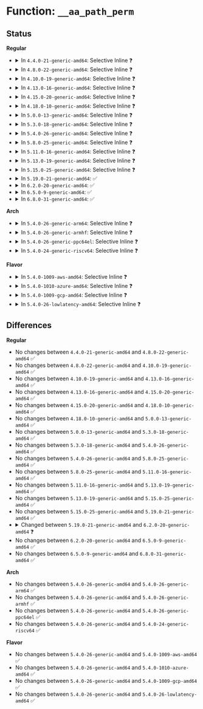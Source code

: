 # Function: <code>__aa_path_perm</code>

## Status
<b>Regular</b>
<ul>
<li>
<details>
<summary>In <code>4.4.0-21-generic-amd64</code>: Selective Inline ❓</summary>

```c
int __aa_path_perm(const char * op, struct aa_profile * profile, const char * name, u32 request, struct path_cond * cond, int flags, struct aa_perms * perms)
```

```json
{
  "name": "__aa_path_perm",
  "collision_type": "Unique Global",
  "inline_type": "Selective",
  "funcs": [
    {
      "addr": 18446744071582548736,
      "name": "__aa_path_perm",
      "external": true,
      "loc": "security/apparmor/file.c:286",
      "file": "security/apparmor/file.c",
      "inline": "not declared, inlined",
      "caller_inline": [],
      "caller_func": [
        "security/apparmor/file.c:aa_path_perm",
        "security/apparmor/file.c:aa_file_perm",
        "security/apparmor/file.c:aa_file_perm",
        "security/apparmor/af_unix.c:aa_unix_peer_perm",
        "security/apparmor/af_unix.c:aa_unix_peer_perm",
        "security/apparmor/af_unix.c:aa_unix_file_perm",
        "security/apparmor/af_unix.c:aa_unix_file_perm"
      ]
    }
  ],
  "symbols": [
    {
      "addr": 18446744071582548736,
      "name": "__aa_path_perm",
      "section": ".text",
      "bind": "STB_GLOBAL",
      "size": 269
    }
  ]
}
```
</details>
</li>
<li>
<details>
<summary>In <code>4.8.0-22-generic-amd64</code>: Selective Inline ❓</summary>

```c
int __aa_path_perm(const char * op, struct aa_profile * profile, const char * name, u32 request, struct path_cond * cond, int flags, struct aa_perms * perms)
```

```json
{
  "name": "__aa_path_perm",
  "collision_type": "Unique Global",
  "inline_type": "Selective",
  "funcs": [
    {
      "addr": 18446744071582789216,
      "name": "__aa_path_perm",
      "external": true,
      "loc": "security/apparmor/file.c:284",
      "file": "security/apparmor/file.c",
      "inline": "not declared, inlined",
      "caller_inline": [],
      "caller_func": [
        "security/apparmor/af_unix.c:aa_unix_file_perm",
        "security/apparmor/af_unix.c:aa_unix_file_perm",
        "security/apparmor/af_unix.c:aa_unix_peer_perm",
        "security/apparmor/af_unix.c:aa_unix_peer_perm"
      ]
    }
  ],
  "symbols": [
    {
      "addr": 18446744071582789216,
      "name": "__aa_path_perm",
      "section": ".text",
      "bind": "STB_GLOBAL",
      "size": 269
    }
  ]
}
```
</details>
</li>
<li>
<details>
<summary>In <code>4.10.0-19-generic-amd64</code>: Selective Inline ❓</summary>

```c
int __aa_path_perm(const char * op, struct aa_profile * profile, const char * name, u32 request, struct path_cond * cond, int flags, struct aa_perms * perms)
```

```json
{
  "name": "__aa_path_perm",
  "collision_type": "Unique Global",
  "inline_type": "Selective",
  "funcs": [
    {
      "addr": 18446744071582884720,
      "name": "__aa_path_perm",
      "external": true,
      "loc": "security/apparmor/file.c:284",
      "file": "security/apparmor/file.c",
      "inline": "not declared, inlined",
      "caller_inline": [],
      "caller_func": [
        "security/apparmor/af_unix.c:aa_unix_file_perm",
        "security/apparmor/af_unix.c:aa_unix_file_perm",
        "security/apparmor/af_unix.c:aa_unix_peer_perm",
        "security/apparmor/af_unix.c:aa_unix_peer_perm"
      ]
    }
  ],
  "symbols": [
    {
      "addr": 18446744071582884720,
      "name": "__aa_path_perm",
      "section": ".text",
      "bind": "STB_GLOBAL",
      "size": 269
    }
  ]
}
```
</details>
</li>
<li>
<details>
<summary>In <code>4.13.0-16-generic-amd64</code>: Selective Inline ❓</summary>

```c
int __aa_path_perm(const char * op, struct aa_profile * profile, const char * name, u32 request, struct path_cond * cond, int flags, struct aa_perms * perms)
```

```json
{
  "name": "__aa_path_perm",
  "collision_type": "Unique Global",
  "inline_type": "Selective",
  "funcs": [
    {
      "addr": 18446744071582954672,
      "name": "__aa_path_perm",
      "external": true,
      "loc": "security/apparmor/file.c:287",
      "file": "security/apparmor/file.c",
      "inline": "not declared, inlined",
      "caller_inline": [],
      "caller_func": [
        "security/apparmor/af_unix.c:aa_unix_file_perm",
        "security/apparmor/af_unix.c:aa_unix_file_perm"
      ]
    }
  ],
  "symbols": [
    {
      "addr": 18446744071582954672,
      "name": "__aa_path_perm",
      "section": ".text",
      "bind": "STB_GLOBAL",
      "size": 257
    }
  ]
}
```
</details>
</li>
<li>
<details>
<summary>In <code>4.15.0-20-generic-amd64</code>: Selective Inline ❓</summary>

```c
int __aa_path_perm(const char * op, struct aa_profile * profile, const char * name, u32 request, struct path_cond * cond, int flags, struct aa_perms * perms)
```

```json
{
  "name": "__aa_path_perm",
  "collision_type": "Unique Global",
  "inline_type": "Selective",
  "funcs": [
    {
      "addr": 18446744071583116784,
      "name": "__aa_path_perm",
      "external": true,
      "loc": "security/apparmor/file.c:281",
      "file": "security/apparmor/file.c",
      "inline": "not declared, inlined",
      "caller_inline": [],
      "caller_func": [
        "security/apparmor/af_unix.c:aa_unix_file_perm",
        "security/apparmor/af_unix.c:aa_unix_file_perm"
      ]
    }
  ],
  "symbols": [
    {
      "addr": 18446744071583116784,
      "name": "__aa_path_perm",
      "section": ".text",
      "bind": "STB_GLOBAL",
      "size": 257
    }
  ]
}
```
</details>
</li>
<li>
<details>
<summary>In <code>4.18.0-10-generic-amd64</code>: Selective Inline ❓</summary>

```c
int __aa_path_perm(const char * op, struct aa_profile * profile, const char * name, u32 request, struct path_cond * cond, int flags, struct aa_perms * perms)
```

```json
{
  "name": "__aa_path_perm",
  "collision_type": "Unique Global",
  "inline_type": "Selective",
  "funcs": [
    {
      "addr": 18446744071583322512,
      "name": "__aa_path_perm",
      "external": true,
      "loc": "security/apparmor/file.c:281",
      "file": "security/apparmor/file.c",
      "inline": "not declared, inlined",
      "caller_inline": [],
      "caller_func": [
        "security/apparmor/af_unix.c:aa_unix_file_perm",
        "security/apparmor/af_unix.c:aa_unix_file_perm",
        "security/apparmor/af_unix.c:aa_unix_peer_perm",
        "security/apparmor/af_unix.c:aa_unix_peer_perm"
      ]
    }
  ],
  "symbols": [
    {
      "addr": 18446744071583322512,
      "name": "__aa_path_perm",
      "section": ".text",
      "bind": "STB_GLOBAL",
      "size": 254
    }
  ]
}
```
</details>
</li>
<li>
<details>
<summary>In <code>5.0.0-13-generic-amd64</code>: Selective Inline ❓</summary>

```c
int __aa_path_perm(const char * op, struct aa_profile * profile, const char * name, u32 request, struct path_cond * cond, int flags, struct aa_perms * perms)
```

```json
{
  "name": "__aa_path_perm",
  "collision_type": "Unique Global",
  "inline_type": "Selective",
  "funcs": [
    {
      "addr": 18446744071583441024,
      "name": "__aa_path_perm",
      "external": true,
      "loc": "security/apparmor/file.c:282",
      "file": "security/apparmor/file.c",
      "inline": "not declared, inlined",
      "caller_inline": [],
      "caller_func": [
        "security/apparmor/af_unix.c:aa_unix_file_perm",
        "security/apparmor/af_unix.c:aa_unix_file_perm",
        "security/apparmor/af_unix.c:aa_unix_peer_perm",
        "security/apparmor/af_unix.c:aa_unix_peer_perm"
      ]
    }
  ],
  "symbols": [
    {
      "addr": 18446744071583441024,
      "name": "__aa_path_perm",
      "section": ".text",
      "bind": "STB_GLOBAL",
      "size": 254
    }
  ]
}
```
</details>
</li>
<li>
<details>
<summary>In <code>5.3.0-18-generic-amd64</code>: Selective Inline ❓</summary>

```c
int __aa_path_perm(const char * op, struct aa_profile * profile, const char * name, u32 request, struct path_cond * cond, int flags, struct aa_perms * perms)
```

```json
{
  "name": "__aa_path_perm",
  "collision_type": "Unique Global",
  "inline_type": "Selective",
  "funcs": [
    {
      "addr": 18446744071583626032,
      "name": "__aa_path_perm",
      "external": true,
      "loc": "security/apparmor/file.c:278",
      "file": "security/apparmor/file.c",
      "inline": "not declared, inlined",
      "caller_inline": [],
      "caller_func": [
        "security/apparmor/af_unix.c:aa_unix_file_perm",
        "security/apparmor/af_unix.c:aa_unix_file_perm",
        "security/apparmor/af_unix.c:aa_unix_peer_perm",
        "security/apparmor/af_unix.c:aa_unix_peer_perm"
      ]
    }
  ],
  "symbols": [
    {
      "addr": 18446744071583626032,
      "name": "__aa_path_perm",
      "section": ".text",
      "bind": "STB_GLOBAL",
      "size": 273
    }
  ]
}
```
</details>
</li>
<li>
<details>
<summary>In <code>5.4.0-26-generic-amd64</code>: Selective Inline ❓</summary>

```c
int __aa_path_perm(const char * op, struct aa_profile * profile, const char * name, u32 request, struct path_cond * cond, int flags, struct aa_perms * perms)
```

```json
{
  "name": "__aa_path_perm",
  "collision_type": "Unique Global",
  "inline_type": "Selective",
  "funcs": [
    {
      "addr": 18446744071583732208,
      "name": "__aa_path_perm",
      "external": true,
      "loc": "security/apparmor/file.c:278",
      "file": "security/apparmor/file.c",
      "inline": "not declared, inlined",
      "caller_inline": [],
      "caller_func": [
        "security/apparmor/af_unix.c:aa_unix_file_perm",
        "security/apparmor/af_unix.c:aa_unix_file_perm",
        "security/apparmor/af_unix.c:aa_unix_peer_perm",
        "security/apparmor/af_unix.c:aa_unix_peer_perm"
      ]
    }
  ],
  "symbols": [
    {
      "addr": 18446744071583732208,
      "name": "__aa_path_perm",
      "section": ".text",
      "bind": "STB_GLOBAL",
      "size": 273
    }
  ]
}
```
</details>
</li>
<li>
<details>
<summary>In <code>5.8.0-25-generic-amd64</code>: Selective Inline ❓</summary>

```c
int __aa_path_perm(const char * op, struct aa_profile * profile, const char * name, u32 request, struct path_cond * cond, int flags, struct aa_perms * perms)
```

```json
{
  "name": "__aa_path_perm",
  "collision_type": "Unique Global",
  "inline_type": "Selective",
  "funcs": [
    {
      "addr": 18446744071584114832,
      "name": "__aa_path_perm",
      "external": true,
      "loc": "security/apparmor/file.c:278",
      "file": "security/apparmor/file.c",
      "inline": "not declared, inlined",
      "caller_inline": [],
      "caller_func": [
        "security/apparmor/file.c:__file_path_perm",
        "security/apparmor/file.c:__file_path_perm",
        "security/apparmor/file.c:__file_path_perm",
        "security/apparmor/file.c:aa_path_perm"
      ]
    }
  ],
  "symbols": [
    {
      "addr": 18446744071584114832,
      "name": "__aa_path_perm",
      "section": ".text",
      "bind": "STB_GLOBAL",
      "size": 367
    }
  ]
}
```
</details>
</li>
<li>
<details>
<summary>In <code>5.11.0-16-generic-amd64</code>: Selective Inline ❓</summary>

```c
int __aa_path_perm(const char * op, struct aa_profile * profile, const char * name, u32 request, struct path_cond * cond, int flags, struct aa_perms * perms)
```

```json
{
  "name": "__aa_path_perm",
  "collision_type": "Unique Global",
  "inline_type": "Selective",
  "funcs": [
    {
      "addr": 18446744071584233856,
      "name": "__aa_path_perm",
      "external": true,
      "loc": "security/apparmor/file.c:267",
      "file": "security/apparmor/file.c",
      "inline": "not declared, inlined",
      "caller_inline": [],
      "caller_func": [
        "security/apparmor/file.c:__file_path_perm",
        "security/apparmor/file.c:__file_path_perm",
        "security/apparmor/file.c:__file_path_perm",
        "security/apparmor/file.c:aa_path_perm"
      ]
    }
  ],
  "symbols": [
    {
      "addr": 18446744071584233856,
      "name": "__aa_path_perm",
      "section": ".text",
      "bind": "STB_GLOBAL",
      "size": 367
    }
  ]
}
```
</details>
</li>
<li>
<details>
<summary>In <code>5.13.0-19-generic-amd64</code>: Selective Inline ❓</summary>

```c
int __aa_path_perm(const char * op, struct aa_profile * profile, const char * name, u32 request, struct path_cond * cond, int flags, struct aa_perms * perms)
```

```json
{
  "name": "__aa_path_perm",
  "collision_type": "Unique Global",
  "inline_type": "Selective",
  "funcs": [
    {
      "addr": 18446744071584258912,
      "name": "__aa_path_perm",
      "external": true,
      "loc": "security/apparmor/file.c:269",
      "file": "security/apparmor/file.c",
      "inline": "not declared, inlined",
      "caller_inline": [],
      "caller_func": [
        "security/apparmor/file.c:__file_path_perm",
        "security/apparmor/file.c:__file_path_perm",
        "security/apparmor/file.c:__file_path_perm",
        "security/apparmor/file.c:aa_path_perm"
      ]
    }
  ],
  "symbols": [
    {
      "addr": 18446744071584258912,
      "name": "__aa_path_perm",
      "section": ".text",
      "bind": "STB_GLOBAL",
      "size": 358
    }
  ]
}
```
</details>
</li>
<li>
<details>
<summary>In <code>5.15.0-25-generic-amd64</code>: Selective Inline ❓</summary>

```c
int __aa_path_perm(const char * op, struct aa_profile * profile, const char * name, u32 request, struct path_cond * cond, int flags, struct aa_perms * perms)
```

```json
{
  "name": "__aa_path_perm",
  "collision_type": "Unique Global",
  "inline_type": "Selective",
  "funcs": [
    {
      "addr": 18446744071584644864,
      "name": "__aa_path_perm",
      "external": true,
      "loc": "security/apparmor/file.c:269",
      "file": "security/apparmor/file.c",
      "inline": "not declared, inlined",
      "caller_inline": [],
      "caller_func": [
        "security/apparmor/file.c:__file_path_perm",
        "security/apparmor/file.c:__file_path_perm",
        "security/apparmor/file.c:__file_path_perm",
        "security/apparmor/file.c:aa_path_perm"
      ]
    }
  ],
  "symbols": [
    {
      "addr": 18446744071584644864,
      "name": "__aa_path_perm",
      "section": ".text",
      "bind": "STB_GLOBAL",
      "size": 358
    }
  ]
}
```
</details>
</li>
<li>
<details>
<summary>In <code>5.19.0-21-generic-amd64</code>: ✅</summary>

```c
int __aa_path_perm(const char * op, struct aa_profile * profile, const char * name, u32 request, struct path_cond * cond, int flags, struct aa_perms * perms)
```

```json
{
  "name": "__aa_path_perm",
  "collision_type": "Unique Global",
  "inline_type": "No",
  "funcs": [
    {
      "addr": 18446744071585301856,
      "name": "__aa_path_perm",
      "external": true,
      "loc": "security/apparmor/file.c:225",
      "file": "security/apparmor/file.c",
      "inline": "seen, unknown",
      "caller_inline": [],
      "caller_func": [
        "security/apparmor/file.c:profile_path_perm"
      ]
    }
  ],
  "symbols": [
    {
      "addr": 18446744071585301856,
      "name": "__aa_path_perm",
      "section": ".text",
      "bind": "STB_GLOBAL",
      "size": 281
    }
  ]
}
```
</details>
</li>
<li>
<details>
<summary>In <code>6.2.0-20-generic-amd64</code>: ✅</summary>

```c
int __aa_path_perm(const char * op, const struct cred * subj_cred, struct aa_profile * profile, const char * name, u32 request, struct path_cond * cond, int flags, struct aa_perms * perms, bool prompt)
```

```json
{
  "name": "__aa_path_perm",
  "collision_type": "Unique Global",
  "inline_type": "No",
  "funcs": [
    {
      "addr": 18446744071586041008,
      "name": "__aa_path_perm",
      "external": true,
      "loc": "security/apparmor/file.c:348",
      "file": "security/apparmor/file.c",
      "inline": "seen, unknown",
      "caller_inline": [],
      "caller_func": [
        "security/apparmor/file.c:aa_path_perm"
      ]
    }
  ],
  "symbols": [
    {
      "addr": 18446744071586041008,
      "name": "__aa_path_perm",
      "section": ".text",
      "bind": "STB_GLOBAL",
      "size": 302
    }
  ]
}
```
</details>
</li>
<li>
<details>
<summary>In <code>6.5.0-9-generic-amd64</code>: ✅</summary>

```c
int __aa_path_perm(const char * op, const struct cred * subj_cred, struct aa_profile * profile, const char * name, u32 request, struct path_cond * cond, int flags, struct aa_perms * perms, bool prompt)
```

```json
{
  "name": "__aa_path_perm",
  "collision_type": "Unique Global",
  "inline_type": "No",
  "funcs": [
    {
      "addr": 18446744071586276016,
      "name": "__aa_path_perm",
      "external": true,
      "loc": "security/apparmor/file.c:368",
      "file": "security/apparmor/file.c",
      "inline": "seen, unknown",
      "caller_inline": [],
      "caller_func": [
        "security/apparmor/file.c:aa_path_perm"
      ]
    }
  ],
  "symbols": [
    {
      "addr": 18446744071586276016,
      "name": "__aa_path_perm",
      "section": ".text",
      "bind": "STB_GLOBAL",
      "size": 297
    }
  ]
}
```
</details>
</li>
<li>
<details>
<summary>In <code>6.8.0-31-generic-amd64</code>: ✅</summary>

```c
int __aa_path_perm(const char * op, const struct cred * subj_cred, struct aa_profile * profile, const char * name, u32 request, struct path_cond * cond, int flags, struct aa_perms * perms, bool prompt)
```

```json
{
  "name": "__aa_path_perm",
  "collision_type": "Unique Global",
  "inline_type": "No",
  "funcs": [
    {
      "addr": 18446744071586532704,
      "name": "__aa_path_perm",
      "external": true,
      "loc": "security/apparmor/file.c:375",
      "file": "security/apparmor/file.c",
      "inline": "seen, unknown",
      "caller_inline": [],
      "caller_func": [
        "security/apparmor/file.c:aa_path_perm"
      ]
    }
  ],
  "symbols": [
    {
      "addr": 18446744071586532704,
      "name": "__aa_path_perm",
      "section": ".text",
      "bind": "STB_GLOBAL",
      "size": 308
    }
  ]
}
```
</details>
</li>
</ul>
<b>Arch</b>
<ul>
<li>
<details>
<summary>In <code>5.4.0-26-generic-arm64</code>: Selective Inline ❓</summary>

```c
int __aa_path_perm(const char * op, struct aa_profile * profile, const char * name, u32 request, struct path_cond * cond, int flags, struct aa_perms * perms)
```

```json
{
  "name": "__aa_path_perm",
  "collision_type": "Unique Global",
  "inline_type": "Selective",
  "funcs": [
    {
      "addr": 18446603336495528784,
      "name": "__aa_path_perm",
      "external": true,
      "loc": "security/apparmor/file.c:278",
      "file": "security/apparmor/file.c",
      "inline": "not declared, inlined",
      "caller_inline": [],
      "caller_func": [
        "security/apparmor/af_unix.c:aa_unix_file_perm",
        "security/apparmor/af_unix.c:aa_unix_file_perm",
        "security/apparmor/af_unix.c:aa_unix_peer_perm",
        "security/apparmor/af_unix.c:aa_unix_peer_perm"
      ]
    }
  ],
  "symbols": [
    {
      "addr": 18446603336495528784,
      "name": "__aa_path_perm",
      "section": ".text",
      "bind": "STB_GLOBAL",
      "size": 284
    }
  ]
}
```
</details>
</li>
<li>
<details>
<summary>In <code>5.4.0-26-generic-armhf</code>: Selective Inline ❓</summary>

```c
int __aa_path_perm(const char * op, struct aa_profile * profile, const char * name, u32 request, struct path_cond * cond, int flags, struct aa_perms * perms)
```

```json
{
  "name": "__aa_path_perm",
  "collision_type": "Unique Global",
  "inline_type": "Selective",
  "funcs": [
    {
      "addr": 3228895220,
      "name": "__aa_path_perm",
      "external": true,
      "loc": "security/apparmor/file.c:278",
      "file": "security/apparmor/file.c",
      "inline": "not declared, inlined",
      "caller_inline": [],
      "caller_func": [
        "security/apparmor/af_unix.c:aa_unix_file_perm",
        "security/apparmor/af_unix.c:aa_unix_file_perm"
      ]
    }
  ],
  "symbols": [
    {
      "addr": 3228895220,
      "name": "__aa_path_perm",
      "section": ".text",
      "bind": "STB_GLOBAL",
      "size": 284
    }
  ]
}
```
</details>
</li>
<li>
<details>
<summary>In <code>5.4.0-26-generic-ppc64el</code>: Selective Inline ❓</summary>

```c
int __aa_path_perm(const char * op, struct aa_profile * profile, const char * name, u32 request, struct path_cond * cond, int flags, struct aa_perms * perms)
```

```json
{
  "name": "__aa_path_perm",
  "collision_type": "Unique Global",
  "inline_type": "Selective",
  "funcs": [
    {
      "addr": 13835058055289609008,
      "name": "__aa_path_perm",
      "external": true,
      "loc": "security/apparmor/file.c:278",
      "file": "security/apparmor/file.c",
      "inline": "not declared, inlined",
      "caller_inline": [],
      "caller_func": [
        "security/apparmor/af_unix.c:aa_unix_file_perm",
        "security/apparmor/af_unix.c:aa_unix_file_perm",
        "security/apparmor/af_unix.c:aa_unix_peer_perm",
        "security/apparmor/af_unix.c:aa_unix_peer_perm"
      ]
    }
  ],
  "symbols": [
    {
      "addr": 13835058055289609008,
      "name": "__aa_path_perm",
      "section": ".text",
      "bind": "STB_GLOBAL",
      "size": 428
    }
  ]
}
```
</details>
</li>
<li>
<details>
<summary>In <code>5.4.0-24-generic-riscv64</code>: Selective Inline ❓</summary>

```c
int __aa_path_perm(const char * op, struct aa_profile * profile, const char * name, u32 request, struct path_cond * cond, int flags, struct aa_perms * perms)
```

```json
{
  "name": "__aa_path_perm",
  "collision_type": "Unique Global",
  "inline_type": "Selective",
  "funcs": [
    {
      "addr": 18446743936274705724,
      "name": "__aa_path_perm",
      "external": true,
      "loc": "security/apparmor/file.c:278",
      "file": "security/apparmor/file.c",
      "inline": "not declared, inlined",
      "caller_inline": [],
      "caller_func": [
        "security/apparmor/af_unix.c:aa_unix_file_perm",
        "security/apparmor/af_unix.c:aa_unix_file_perm"
      ]
    }
  ],
  "symbols": [
    {
      "addr": 18446743936274705724,
      "name": "__aa_path_perm",
      "section": ".text",
      "bind": "STB_GLOBAL",
      "size": 204
    }
  ]
}
```
</details>
</li>
</ul>
<b>Flavor</b>
<ul>
<li>
<details>
<summary>In <code>5.4.0-1009-aws-amd64</code>: Selective Inline ❓</summary>

```c
int __aa_path_perm(const char * op, struct aa_profile * profile, const char * name, u32 request, struct path_cond * cond, int flags, struct aa_perms * perms)
```

```json
{
  "name": "__aa_path_perm",
  "collision_type": "Unique Global",
  "inline_type": "Selective",
  "funcs": [
    {
      "addr": 18446744071583700944,
      "name": "__aa_path_perm",
      "external": true,
      "loc": "security/apparmor/file.c:278",
      "file": "security/apparmor/file.c",
      "inline": "not declared, inlined",
      "caller_inline": [],
      "caller_func": [
        "security/apparmor/af_unix.c:aa_unix_file_perm",
        "security/apparmor/af_unix.c:aa_unix_file_perm",
        "security/apparmor/af_unix.c:aa_unix_peer_perm",
        "security/apparmor/af_unix.c:aa_unix_peer_perm"
      ]
    }
  ],
  "symbols": [
    {
      "addr": 18446744071583700944,
      "name": "__aa_path_perm",
      "section": ".text",
      "bind": "STB_GLOBAL",
      "size": 273
    }
  ]
}
```
</details>
</li>
<li>
<details>
<summary>In <code>5.4.0-1010-azure-amd64</code>: Selective Inline ❓</summary>

```c
int __aa_path_perm(const char * op, struct aa_profile * profile, const char * name, u32 request, struct path_cond * cond, int flags, struct aa_perms * perms)
```

```json
{
  "name": "__aa_path_perm",
  "collision_type": "Unique Global",
  "inline_type": "Selective",
  "funcs": [
    {
      "addr": 18446744071583638000,
      "name": "__aa_path_perm",
      "external": true,
      "loc": "security/apparmor/file.c:278",
      "file": "security/apparmor/file.c",
      "inline": "not declared, inlined",
      "caller_inline": [],
      "caller_func": [
        "security/apparmor/af_unix.c:aa_unix_file_perm",
        "security/apparmor/af_unix.c:aa_unix_file_perm",
        "security/apparmor/af_unix.c:aa_unix_peer_perm",
        "security/apparmor/af_unix.c:aa_unix_peer_perm"
      ]
    }
  ],
  "symbols": [
    {
      "addr": 18446744071583638000,
      "name": "__aa_path_perm",
      "section": ".text",
      "bind": "STB_GLOBAL",
      "size": 273
    }
  ]
}
```
</details>
</li>
<li>
<details>
<summary>In <code>5.4.0-1009-gcp-amd64</code>: Selective Inline ❓</summary>

```c
int __aa_path_perm(const char * op, struct aa_profile * profile, const char * name, u32 request, struct path_cond * cond, int flags, struct aa_perms * perms)
```

```json
{
  "name": "__aa_path_perm",
  "collision_type": "Unique Global",
  "inline_type": "Selective",
  "funcs": [
    {
      "addr": 18446744071583684720,
      "name": "__aa_path_perm",
      "external": true,
      "loc": "security/apparmor/file.c:278",
      "file": "security/apparmor/file.c",
      "inline": "not declared, inlined",
      "caller_inline": [],
      "caller_func": [
        "security/apparmor/af_unix.c:aa_unix_file_perm",
        "security/apparmor/af_unix.c:aa_unix_file_perm",
        "security/apparmor/af_unix.c:aa_unix_peer_perm",
        "security/apparmor/af_unix.c:aa_unix_peer_perm"
      ]
    }
  ],
  "symbols": [
    {
      "addr": 18446744071583684720,
      "name": "__aa_path_perm",
      "section": ".text",
      "bind": "STB_GLOBAL",
      "size": 273
    }
  ]
}
```
</details>
</li>
<li>
<details>
<summary>In <code>5.4.0-26-lowlatency-amd64</code>: Selective Inline ❓</summary>

```c
int __aa_path_perm(const char * op, struct aa_profile * profile, const char * name, u32 request, struct path_cond * cond, int flags, struct aa_perms * perms)
```

```json
{
  "name": "__aa_path_perm",
  "collision_type": "Unique Global",
  "inline_type": "Selective",
  "funcs": [
    {
      "addr": 18446744071583784464,
      "name": "__aa_path_perm",
      "external": true,
      "loc": "security/apparmor/file.c:278",
      "file": "security/apparmor/file.c",
      "inline": "not declared, inlined",
      "caller_inline": [],
      "caller_func": [
        "security/apparmor/af_unix.c:aa_unix_file_perm",
        "security/apparmor/af_unix.c:aa_unix_file_perm",
        "security/apparmor/af_unix.c:aa_unix_peer_perm",
        "security/apparmor/af_unix.c:aa_unix_peer_perm"
      ]
    }
  ],
  "symbols": [
    {
      "addr": 18446744071583784464,
      "name": "__aa_path_perm",
      "section": ".text",
      "bind": "STB_GLOBAL",
      "size": 273
    }
  ]
}
```
</details>
</li>
</ul>

## Differences
<b>Regular</b>
<ul>
<li>
No changes between <code>4.4.0-21-generic-amd64</code> and <code>4.8.0-22-generic-amd64</code> ✅
</li>
<li>
No changes between <code>4.8.0-22-generic-amd64</code> and <code>4.10.0-19-generic-amd64</code> ✅
</li>
<li>
No changes between <code>4.10.0-19-generic-amd64</code> and <code>4.13.0-16-generic-amd64</code> ✅
</li>
<li>
No changes between <code>4.13.0-16-generic-amd64</code> and <code>4.15.0-20-generic-amd64</code> ✅
</li>
<li>
No changes between <code>4.15.0-20-generic-amd64</code> and <code>4.18.0-10-generic-amd64</code> ✅
</li>
<li>
No changes between <code>4.18.0-10-generic-amd64</code> and <code>5.0.0-13-generic-amd64</code> ✅
</li>
<li>
No changes between <code>5.0.0-13-generic-amd64</code> and <code>5.3.0-18-generic-amd64</code> ✅
</li>
<li>
No changes between <code>5.3.0-18-generic-amd64</code> and <code>5.4.0-26-generic-amd64</code> ✅
</li>
<li>
No changes between <code>5.4.0-26-generic-amd64</code> and <code>5.8.0-25-generic-amd64</code> ✅
</li>
<li>
No changes between <code>5.8.0-25-generic-amd64</code> and <code>5.11.0-16-generic-amd64</code> ✅
</li>
<li>
No changes between <code>5.11.0-16-generic-amd64</code> and <code>5.13.0-19-generic-amd64</code> ✅
</li>
<li>
No changes between <code>5.13.0-19-generic-amd64</code> and <code>5.15.0-25-generic-amd64</code> ✅
</li>
<li>
No changes between <code>5.15.0-25-generic-amd64</code> and <code>5.19.0-21-generic-amd64</code> ✅
</li>
<li>
<details>
<summary>Changed between <code>5.19.0-21-generic-amd64</code> and <code>6.2.0-20-generic-amd64</code> ❓</summary>
<ul>
<li>
<b>Param added. </b>
<code>const struct cred * subj_cred</code>
</li>
<li>
<b>Param added. </b>
<code>bool prompt</code>
</li>
<li>
<b>Param reordered. </b>
<code>op, profile, name, request, cond, flags, perms</code> ➡️ <code>op, subj_cred, profile, name, request, cond, flags, perms, prompt</code>
</li>
</ul>
</details>
</li>
<li>
No changes between <code>6.2.0-20-generic-amd64</code> and <code>6.5.0-9-generic-amd64</code> ✅
</li>
<li>
No changes between <code>6.5.0-9-generic-amd64</code> and <code>6.8.0-31-generic-amd64</code> ✅
</li>
</ul>
<b>Arch</b>
<ul>
<li>
No changes between <code>5.4.0-26-generic-amd64</code> and <code>5.4.0-26-generic-arm64</code> ✅
</li>
<li>
No changes between <code>5.4.0-26-generic-amd64</code> and <code>5.4.0-26-generic-armhf</code> ✅
</li>
<li>
No changes between <code>5.4.0-26-generic-amd64</code> and <code>5.4.0-26-generic-ppc64el</code> ✅
</li>
<li>
No changes between <code>5.4.0-26-generic-amd64</code> and <code>5.4.0-24-generic-riscv64</code> ✅
</li>
</ul>
<b>Flavor</b>
<ul>
<li>
No changes between <code>5.4.0-26-generic-amd64</code> and <code>5.4.0-1009-aws-amd64</code> ✅
</li>
<li>
No changes between <code>5.4.0-26-generic-amd64</code> and <code>5.4.0-1010-azure-amd64</code> ✅
</li>
<li>
No changes between <code>5.4.0-26-generic-amd64</code> and <code>5.4.0-1009-gcp-amd64</code> ✅
</li>
<li>
No changes between <code>5.4.0-26-generic-amd64</code> and <code>5.4.0-26-lowlatency-amd64</code> ✅
</li>
</ul>
